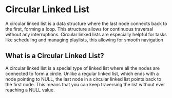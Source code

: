 # Circular Linked List

A circular linked list is a data structure where the last node connects back to the first, forming a loop. This structure allows for continuous traversal without any interruptions. Circular linked lists are especially helpful for tasks like scheduling and managing playlists, this allowing for smooth navigation

## What is a Circular Linked List?
A circular linked list is a special type of linked list where all the nodes are connected to form a circle. Unlike a regular linked list, which ends with a node pointing to NULL, the last node in a circular linked list points back to the first node. This means that you can keep traversing the list without ever reaching a NULL value.